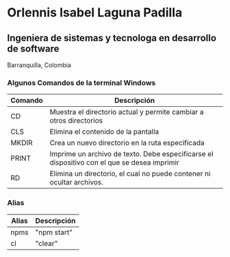 # Orlennis Isabel Laguna Padilla
## Ingeniera de sistemas y tecnologa en desarrollo de software

Barranquilla, Colombia

### Algunos Comandos de la terminal Windows
| Comando | Descripción |
| ------ | ------ |
| CD | Muestra el directorio actual y permite cambiar a otros directorios |
| CLS | Elimina el contenido de la pantalla|
| MKDIR| Crea un nuevo directorio en la ruta especificada |
| PRINT | Imprime un archivo de texto. Debe especificarse el dispositivo con el que se desea imprimir |
| RD| Elimina un directorio, el cual no puede contener ni ocultar archivos. |
  
### Alias

| Alias | Descripción |
| ------ | ------ |
| npms | "npm start" |
| cl | "clear"|
